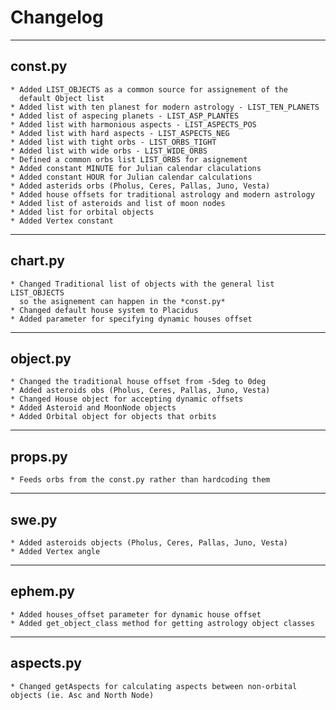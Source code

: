 # Changelog
---
## const.py
    * Added LIST_OBJECTS as a common source for assignement of the
      default Object list
    * Added list with ten planest for modern astrology - LIST_TEN_PLANETS
    * Added list of aspecing planets - LIST_ASP_PLANTES
    * Added list with harmonious aspects - LIST_ASPECTS_POS
    * Added list with hard aspects - LIST_ASPECTS_NEG
    * Added list with tight orbs - LIST_ORBS_TIGHT
    * Added list with wide orbs - LIST_WIDE_ORBS
    * Defined a common orbs list LIST_ORBS for asignement
    * Added constant MINUTE for Julian calendar claculations
    * Added constant HOUR for Julian calendar calculations
    * Added asterids orbs (Pholus, Ceres, Pallas, Juno, Vesta)
    * Added house offsets for traditional astrology and modern astrology
    * Added list of asteroids and list of moon nodes
    * Added list for orbital objects
    * Added Vertex constant

---
## chart.py
    * Changed Traditional list of objects with the general list LIST_OBJECTS
      so the asignement can happen in the *const.py*
    * Changed default house system to Placidus 
    * Added parameter for specifying dynamic houses offset
---
## object.py
    * Changed the traditional house offset from -5deg to 0deg
    * Added asteroids obs (Pholus, Ceres, Pallas, Juno, Vesta)
    * Changed House object for accepting dynamic offsets
    * Added Asteroid and MoonNode objects
    * Added Orbital object for objects that orbits

---
## props.py
    * Feeds orbs from the const.py rather than hardcoding them
    
---
## swe.py
    * Added asteroids objects (Pholus, Ceres, Pallas, Juno, Vesta)
    * Added Vertex angle
---
## ephem.py
    * Added houses_offset parameter for dynamic house offset
    * Added get_object_class method for getting astrology object classes
---
## aspects.py
    * Changed getAspects for calculating aspects between non-orbital objects (ie. Asc and North Node)
    